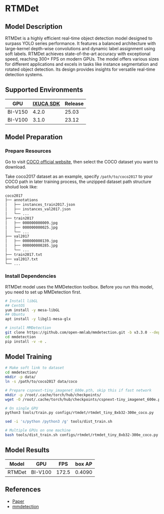 # RTMDet

## Model Description

RTMDet is a highly efficient real-time object detection model designed to surpass YOLO series performance. It features a
balanced architecture with large-kernel depth-wise convolutions and dynamic label assignment using soft labels. RTMDet
achieves state-of-the-art accuracy with exceptional speed, reaching 300+ FPS on modern GPUs. The model offers various
sizes for different applications and excels in tasks like instance segmentation and rotated object detection. Its design
provides insights for versatile real-time detection systems.

## Supported Environments

| GPU    | [IXUCA SDK](https://gitee.com/deep-spark/deepspark#%E5%A4%A9%E6%95%B0%E6%99%BA%E7%AE%97%E8%BD%AF%E4%BB%B6%E6%A0%88-ixuca) | Release |
|--------|-----------|---------|
| BI-V150 | 4.2.0     |  25.03  |
| BI-V100 | 3.1.0     |  23.12  |

## Model Preparation

### Prepare Resources

Go to visit [COCO official website](https://cocodataset.org/#download), then select the COCO dataset you want to download.

Take coco2017 dataset as an example, specify `/path/to/coco2017` to your COCO path in later training process, the unzipped dataset path structure sholud look like:

```bash
coco2017
├── annotations
│   ├── instances_train2017.json
│   ├── instances_val2017.json
│   └── ...
├── train2017
│   ├── 000000000009.jpg
│   ├── 000000000025.jpg
│   └── ...
├── val2017
│   ├── 000000000139.jpg
│   ├── 000000000285.jpg
│   └── ...
├── train2017.txt
├── val2017.txt
└── ...
```

### Install Dependencies

RTMDet model uses the MMDetection toolbox. Before you run this model, you need to set up MMDetection first.

```bash
# Install libGL
## CentOS
yum install -y mesa-libGL
## Ubuntu
apt install -y libgl1-mesa-glx

# install MMDetection
git clone https://github.com/open-mmlab/mmdetection.git -b v3.3.0 --depth=1
cd mmdetection
pip install -v -e .
```

## Model Training

```bash
# Make soft link to dataset
cd mmdetection/
mkdir -p data/
ln -s /path/to/coco2017 data/coco

# Prepare cspnext-tiny_imagenet_600e.pth, skip this if fast network
mkdir -p /root/.cache/torch/hub/checkpoints/
wget -O /root/.cache/torch/hub/checkpoints/cspnext-tiny_imagenet_600e.pth https://download.openmmlab.com/mmdetection/v3.0/rtmdet/cspnext_rsb_pretrain/cspnext-tiny_imagenet_600e.pth

# On single GPU
python3 tools/train.py configs/rtmdet/rtmdet_tiny_8xb32-300e_coco.py

sed -i 's/python /python3 /g' tools/dist_train.sh

# Multiple GPUs on one machine
bash tools/dist_train.sh configs/rtmdet/rtmdet_tiny_8xb32-300e_coco.py 8
```

## Model Results

| Model  | GPU     | FPS   | box AP |
|--------|---------|-------|--------|
| RTMDet | BI-V100 | 172.5 | 0.4090 |

## References

- [Paper](https://arxiv.org/pdf/2212.07784v2.pdf)
- [mmdetection](https://github.com/open-mmlab/mmdetection)
